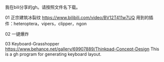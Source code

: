 我在bili分享的gh。请按照文件名下载。

01
正宗建筑冰裂纹
https://www.bilibili.com/video/BV12T411w7UQ
用到的插件：heteroptera，vipers，clipper，ngon

02
一键爆炸

03
Keyboard-Grasshopper
https://www.behance.net/gallery/69907889/Thinkpad-Concept-Design
This is a gh program for generating keyboard layout.
